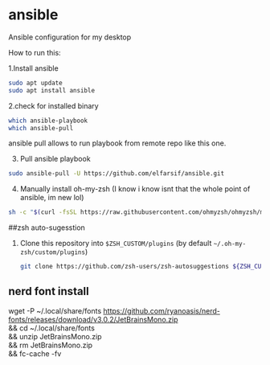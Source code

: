 # ansible
Ansible configuration for my desktop

How to run this:

1.Install ansible
```bash
sudo apt update
sudo apt install ansible
```

2.check for installed binary
```bash
which ansible-playbook
which ansible-pull
```

ansible pull allows to run playbook from remote repo like this one.

3. Pull ansible playbook
```bash
sudo ansible-pull -U https://github.com/elfarsif/ansible.git
```

4. Manually install oh-my-zsh (I know i know isnt that the whole point of ansible, im new lol)
```bash
sh -c "$(curl -fsSL https://raw.githubusercontent.com/ohmyzsh/ohmyzsh/master/tools/install.sh)"
```

##zsh auto-sugesstion

1. Clone this repository into `$ZSH_CUSTOM/plugins` (by default `~/.oh-my-zsh/custom/plugins`)

    ```sh
    git clone https://github.com/zsh-users/zsh-autosuggestions ${ZSH_CUSTOM:-~/.oh-my-zsh/custom}/plugins/zsh-autosuggestions
    ```
## nerd font install

wget -P ~/.local/share/fonts https://github.com/ryanoasis/nerd-fonts/releases/download/v3.0.2/JetBrainsMono.zip \
&& cd ~/.local/share/fonts \
&& unzip JetBrainsMono.zip \
&& rm JetBrainsMono.zip \
&& fc-cache -fv




